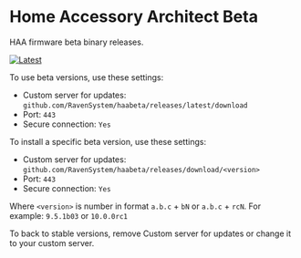 # Home Accessory Architect Beta
HAA firmware beta binary releases.

[![Latest](https://img.shields.io/github/v/tag/RavenSystem/haabeta?color=red&label=last+release)](https://github.com/RavenSystem/haabeta/releases)

To use beta versions, use these settings:
- Custom server for updates: `github.com/RavenSystem/haabeta/releases/latest/download`
- Port: `443`
- Secure connection: `Yes`

To install a specific beta version, use these settings:
- Custom server for updates: `github.com/RavenSystem/haabeta/releases/download/<version>`
- Port: `443`
- Secure connection: `Yes`

Where `<version>` is number in format `a.b.c` + `bN` or `a.b.c` + `rcN`. For example: `9.5.1b03` or `10.0.0rc1`
  
To back to stable versions, remove Custom server for updates or change it to your custom server.

